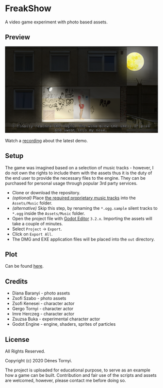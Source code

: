 # FreakShow

A video game experiment with photo based assets.

## Preview

<img src="https://github.com/pinting/FreakShow/raw/master/screenshot.png" width="600" />

Watch a [recording](https://youtu.be/lFruJy84yJ8) about the latest demo.

## Setup

The game was imagined based on a selection of music tracks - however, I do not own the rights to include them with the assets thus it is the duty of the end user to provide the necessary files to the engine. They can be purchased for personal usage through popular 3rd party services.

* Clone or download the repository.
* _(optional)_ Place [the required proprietary music tracks](docs/Music.md) into the `Assets/Music` folder.
* _(alternative)_ Skip this step, by renaming the `*.ogg.sample` silent tracks to `*.ogg` inside the `Assets/Music` folder.
* Open the project file with [Godot Editor](https://godotengine.org/) `3.2.x`. Importing the assets will take a couple of minutes.
* Select `Project` -> `Export`.
* Click on `Export All`.
* The DMG and EXE application files will be placed into the `out` directory.

## Plot

Can be found [here](docs/Plot.md).

## Credits

* Diana Baranyi - photo assets
* Zsofi Szabo - photo assets
* Zsofi Kenesei - character actor
* Gergo Tornyi - character actor
* Imre Herczeg - character actor
* Zsuzsa Buka - experimental character actor
* Godot Engine - engine, shaders, sprites of particles

## License

All Rights Reserved.

Copyright (c) 2020 Dénes Tornyi.

The project is uploaded for educational purpose, to serve as an example how a game can be built. Contribution and fair use of the scripts and assets are welcomed, however, please contact me before doing so.
